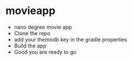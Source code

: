 # movieapp
- nano degree movie app
- Clone the repo
- add your themodb key in the gradle properties
- Build the app 
- Good you are ready to go
